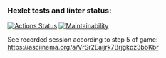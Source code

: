 ### Hexlet tests and linter status:
[![Actions Status](https://github.com/MaishevK/frontend-project-44/actions/workflows/hexlet-check.yml/badge.svg)](https://github.com/MaishevK/frontend-project-44/actions)
[![Maintainability](https://api.codeclimate.com/v1/badges/31326ddef88566f9cdf9/maintainability)](https://codeclimate.com/github/MaishevK/frontend-project-44/maintainability)

See recorded session according to step 5 of game:
https://asciinema.org/a/VrSr2Eaijrk7Brjgkpz3bbKbr

